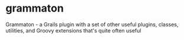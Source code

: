 grammaton
=========

Grammaton - a Grails plugin with a set of other useful plugins, classes, utilities, and Groovy extensions that's quite often useful
